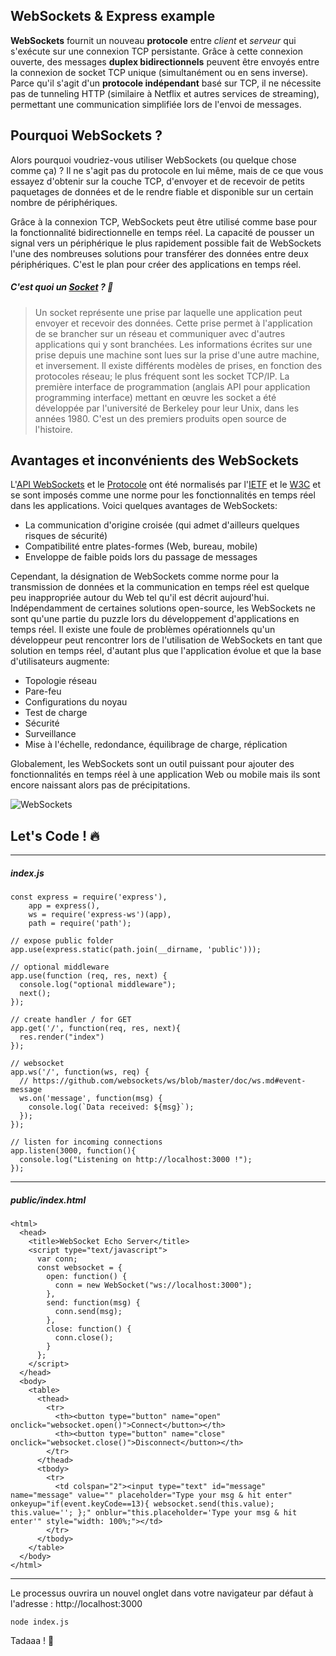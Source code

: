 ## WebSockets & Express example

**WebSockets** fournit un nouveau **protocole** entre *client* et *serveur* qui s'exécute sur une connexion TCP persistante. Grâce à cette connexion ouverte, des messages **duplex bidirectionnels** peuvent être envoyés entre la connexion de socket TCP unique (simultanément ou en sens inverse). Parce qu'il s'agit d'un **protocole indépendant** basé sur TCP, il ne nécessite pas de tunneling HTTP (similaire à Netflix et autres services de streaming), permettant une communication simplifiée lors de l'envoi de messages.

## Pourquoi WebSockets ?

Alors pourquoi voudriez-vous utiliser WebSockets (ou quelque chose comme ça) ? Il ne s'agit pas du protocole en lui même, mais de ce que vous essayez d'obtenir sur la couche TCP, d'envoyer et de recevoir de petits paquetages de données et de le rendre fiable et disponible sur un certain nombre de périphériques.

Grâce à la connexion TCP, WebSockets peut être utilisé comme base pour la fonctionnalité bidirectionnelle en temps réel. La capacité de pousser un signal vers un périphérique le plus rapidement possible fait de WebSockets l'une des nombreuses solutions pour transférer des données entre deux périphériques. C'est le plan pour créer des applications en temps réel.

##### C'est quoi un [Socket](https://fr.wikipedia.org/wiki/Berkeley_sockets#Socket_Internet) ? 🌟

> Un socket représente une prise par laquelle une application peut envoyer et recevoir des données. Cette prise permet à l'application de se brancher sur un réseau et communiquer avec d'autres applications qui y sont branchées. Les informations écrites sur une prise depuis une machine sont lues sur la prise d'une autre machine, et inversement. Il existe différents modèles de prises, en fonction des protocoles réseau; le plus fréquent sont les socket TCP/IP. La première interface de programmation (anglais API pour application programming interface) mettant en œuvre les socket a été développée par l'université de Berkeley pour leur Unix, dans les années 1980. C'est un des premiers produits open source de l'histoire.

## Avantages et inconvénients des WebSockets

L'[API WebSockets](https://html.spec.whatwg.org/multipage/comms.html#network) et le [Protocole](https://tools.ietf.org/html/rfc6455) ont été normalisés par l'[IETF](http://ietf.org/) et le [W3C](https://www.w3.org/) et se sont imposés comme une norme pour les fonctionnalités en temps réel dans les applications.
Voici quelques avantages de WebSockets:

* La communication d'origine croisée (qui admet d'ailleurs quelques risques de sécurité)
* Compatibilité entre plates-formes (Web, bureau, mobile)
* Enveloppe de faible poids lors du passage de messages

Cependant, la désignation de WebSockets comme norme pour la transmission de données et la communication en temps réel est quelque peu inappropriée autour du Web tel qu'il est décrit aujourd'hui. Indépendamment de certaines solutions open-source, les WebSockets ne sont qu'une partie du puzzle lors du développement d'applications en temps réel. Il existe une foule de problèmes opérationnels qu'un développeur peut rencontrer lors de l'utilisation de WebSockets en tant que solution en temps réel, d'autant plus que l'application évolue et que la base d'utilisateurs augmente:

* Topologie réseau
* Pare-feu
* Configurations du noyau
* Test de charge
* Sécurité
* Surveillance
* Mise à l'échelle, redondance, équilibrage de charge, réplication

Globalement, les WebSockets sont un outil puissant pour ajouter des fonctionnalités en temps réel à une application Web ou mobile mais ils sont encore naissant alors pas de précipitations.

![WebSockets](http://aurelienperronneau.com/content/images/2017/03/WebSockets2.png)

## Let's Code ! 🔥
___

##### index.js

```
const express = require('express'),
    app = express(),
    ws = require('express-ws')(app),
    path = require('path');

// expose public folder
app.use(express.static(path.join(__dirname, 'public')));

// optional middleware
app.use(function (req, res, next) {
  console.log("optional middleware");
  next();
});

// create handler / for GET
app.get('/', function(req, res, next){
  res.render("index")
});

// websocket
app.ws('/', function(ws, req) {
  // https://github.com/websockets/ws/blob/master/doc/ws.md#event-message
  ws.on('message', function(msg) {
    console.log(`Data received: ${msg}`);
  });
});

// listen for incoming connections
app.listen(3000, function(){
  console.log("Listening on http://localhost:3000 !");
});
```
___

##### public/index.html

```
<html>
  <head>
    <title>WebSocket Echo Server</title>
    <script type="text/javascript">
      var conn;
      const websocket = {
        open: function() {
          conn = new WebSocket("ws://localhost:3000");
        },
        send: function(msg) {
          conn.send(msg);
        },
        close: function() {
          conn.close();
        }
      };
    </script>
  </head>
  <body>
    <table>
      <thead>
        <tr>
          <th><button type="button" name="open" onclick="websocket.open()">Connect</button></th>
          <th><button type="button" name="close" onclick="websocket.close()">Disconnect</button></th>
        </tr>
      </thead>
      <tbody>
        <tr>
          <td colspan="2"><input type="text" id="message" name="message" value="" placeholder="Type your msg & hit enter" onkeyup="if(event.keyCode==13){ websocket.send(this.value); this.value=''; };" onblur="this.placeholder='Type your msg & hit enter'" style="width: 100%;"></td>
        </tr>
      </tbody>
    </table>
  </body>
</html>

```
___

Le processus ouvrira un nouvel onglet dans votre navigateur par défaut à l'adresse : http://localhost:3000

```
node index.js
```

Tadaaa ! 🎉
